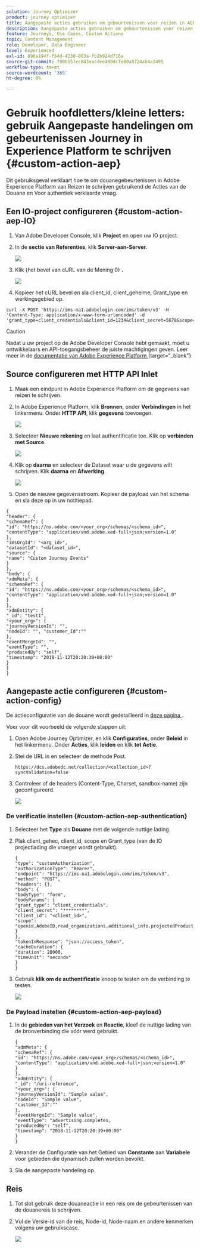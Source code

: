 ```yaml
---
solution: Journey Optimizer
product: journey optimizer
title: Aangepaste acties gebruiken om gebeurtenissen voor reizen in AEP te schrijven
description: Aangepaste acties gebruiken om gebeurtenissen voor reizen in AEP te schrijven
feature: Journeys, Use Cases, Custom Actions
topic: Content Management
role: Developer, Data Engineer
level: Experienced
exl-id: 890a194f-f54d-4230-863a-fb2b924d716a
source-git-commit: f00b157ec843eacdee480dcfe00a8724ab4a3495
workflow-type: tm+mt
source-wordcount: '369'
ht-degree: 0%

---
```


# Gebruik hoofdletters/kleine letters: gebruik Aangepaste handelingen om gebeurtenissen Journey in Experience Platform te schrijven {#custom-action-aep}

Dit gebruiksgeval verklaart hoe te om douanegebeurtenissen in Adobe Experience Platform van Reizen te schrijven gebruikend de Acties van de Douane en Voor authentiek verklaarde vraag.

## Een IO-project configureren {#custom-action-aep-IO}

1. Van Adobe Developer Console, klik **Project** en open uw IO project.

1. In de **sectie van Referenties**, klik **Server-aan-Server**.

   ![](assets/custom-action-aep-1.png)

1. Klik {het bevel van cURL van de Mening 0} **.**

   ![](assets/custom-action-aep-2.png)

1. Kopieer het cURL bevel en sla client_id, client_geheime, Grant_type en werkingsgebied op.

```
curl -X POST 'https://ims-na1.adobelogin.com/ims/token/v3' -H 'Content-Type: application/x-www-form-urlencoded' -d 'grant_type=client_credentials&client_id=1234&client_secret=5678&scope=openid,AdobeID,read_organizations,additional_info.projectedProductContext,session'
```

>[!CAUTION]
>
>Nadat u uw project op de Adobe Developer Console hebt gemaakt, moet u ontwikkelaars en API-toegangsbeheer de juiste machtigingen geven. Leer meer in de [ documentatie van Adobe Experience Platform ](https://experienceleague.adobe.com/en/docs/experience-platform/landing/platform-apis/api-authentication#grant-developer-and-api-access-control) {target="_blank"}

## Source configureren met HTTP API Inlet

1. Maak een eindpunt in Adobe Experience Platform om de gegevens van reizen te schrijven.

1. In Adobe Experience Platform, klik **Bronnen**, onder **Verbindingen** in het linkermenu. Onder **HTTP API**, klik **gegevens** toevoegen.

   ![](assets/custom-action-aep-3.png)

1. Selecteer **Nieuwe rekening** en laat authentificatie toe. Klik op **verbinden met Source**.

   ![](assets/custom-action-aep-4.png)

1. Klik op **daarna** en selecteer de Dataset waar u de gegevens wilt schrijven. Klik **daarna** en **Afwerking**.

   ![](assets/custom-action-aep-5.png)

1. Open de nieuwe gegevensstroom. Kopieer de payload van het schema en sla deze op in uw notitiepad.

```
{
"header": {
"schemaRef": {
"id": "https://ns.adobe.com/<your_org>/schemas/<schema_id>",
"contentType": "application/vnd.adobe.xed-full+json;version=1.0"
},
"imsOrgId": "<org_id>",
"datasetId": "<dataset_id>",
"source": {
"name": "Custom Journey Events"
}
},
"body": {
"xdmMeta": {
"schemaRef": {
"id": "https://ns.adobe.com/<your_org>/schemas/<schema_id>",
"contentType": "application/vnd.adobe.xed-full+json;version=1.0"
}
},
"xdmEntity": {
"_id": "test1",
"<your_org>": {
"journeyVersionId": "",
"nodeId": "", "customer_Id":""
},
"eventMergeId": "",
"eventType": "",
"producedBy": "self",
"timestamp": "2018-11-12T20:20:39+00:00"
}
}
}
```

## Aangepaste actie configureren {#custom-action-config}

De actieconfiguratie van de douane wordt gedetailleerd in [ deze pagina ](../action/about-custom-action-configuration.md).

Voer voor dit voorbeeld de volgende stappen uit:

1. Open Adobe Journey Optimizer, en klik **Configuraties**, onder **Beleid** in het linkermenu. Onder **Acties**, klik **leiden** en klik **tot Actie**.

1. Stel de URL in en selecteer de methode Post.

   `https://dcs.adobedc.net/collection/<collection_id>?syncValidation=false`

1. Controleer of de headers (Content-Type, Charset, sandbox-name) zijn geconfigureerd.

   ![](assets/custom-action-aep-7bis.png)

### De verificatie instellen {#custom-action-aep-authentication}

1. Selecteer het **Type** als **Douane** met de volgende nuttige lading.

1. Plak client_gehec, client_id, scope en Grant_type (van de IO projectlading die vroeger wordt gebruikt).

   ```
   {
   "type": "customAuthorization",
   "authorizationType": "Bearer",
   "endpoint": "https://ims-na1.adobelogin.com/ims/token/v3",
   "method": "POST",
   "headers": {},
   "body": {
   "bodyType": "form",
   "bodyParams": {
   "grant_type": "client_credentials",
   "client_secret": "********",
   "client_id": "<client_id>",
   "scope": "openid,AdobeID,read_organizations,additional_info.projectedProductContext,session"
   }
   },
   "tokenInResponse": "json://access_token",
   "cacheDuration": {
   "duration": 28000,
   "timeUnit": "seconds"
   }
   }
   ```

1. Gebruik **klik om de authentificatie** knoop te testen om de verbinding te testen.

   ![](assets/custom-action-aep-8.png)

### De Payload instellen {#custom-action-aep-payload}

1. In de **gebieden van het Verzoek** en **Reactie**, kleef de nuttige lading van de bronverbinding die vóór werd gebruikt.

   ```
   {
   "xdmMeta": {
   "schemaRef": {
   "id": "https://ns.adobe.com/<your_org>/schemas/<schema_id>",
   "contentType": "application/vnd.adobe.xed-full+json;version=1.0"
   }
   },
   "xdmEntity": {
   "_id": "/uri-reference",
   "<your_org>": {
   "journeyVersionId": "Sample value",
   "nodeId": "Sample value",
   "customer_Id":""
   },
   "eventMergeId": "Sample value",
   "eventType": "advertising.completes,
   "producedBy": "self",
   "timestamp": "2018-11-12T20:20:39+00:00"
   }
   }
   ```

1. Verander de Configuratie van het Gebied van **Constante** aan **Variabele** voor gebieden die dynamisch zullen worden bevolkt.

1. Sla de aangepaste handeling op.

## Reis

1. Tot slot gebruik deze douaneactie in een reis om de gebeurtenissen van de douanereis te schrijven.

1. Vul de Versie-id van de reis, Node-id, Node-naam en andere kenmerken volgens uw gebruikscase.

   ![](assets/custom-action-aep-9.png)
